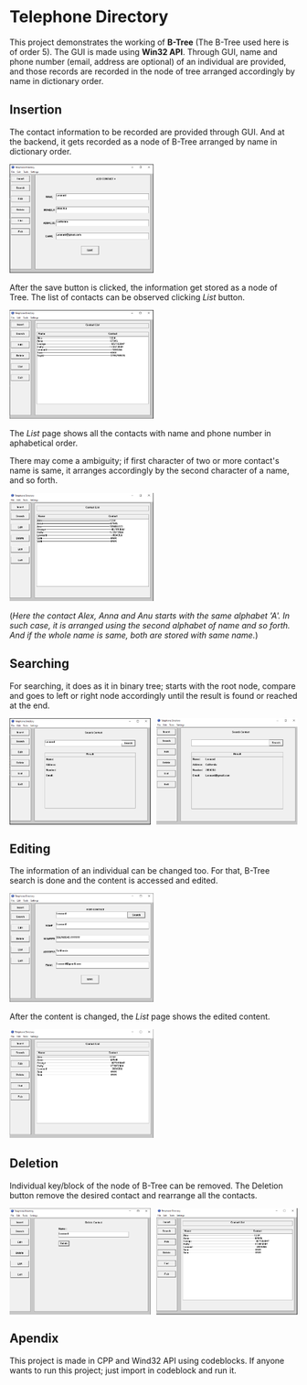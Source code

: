 # Telephone Directory
This project demonstrates the working of **B-Tree** (The B-Tree used here is of order 5). The GUI is made using **Win32 API**. Through GUI, name and phone number (email, address are optional) of an individual are provided, and those records are recorded in the node of tree arranged accordingly by name in dictionary order.

## Insertion
The contact information to be recorded are provided through GUI. And at the backend, it gets recorded as a node of B-Tree arranged by name in dictionary order.

<img src="./images/insertGUI.PNG" alt="Insertion page image" width="50%" />

After the save button is clicked, the information get stored as a node of Tree. The list of contacts can be observed clicking *List* button. 

<img src="images/listGUI.PNG" alt="list of all the contacts" width="50%" />

The *List* page shows all the contacts with name and phone number in aphabetical order.

There may come a ambiguity; if first character of two or more contact's name is same, it arranges accordingly by the second character of a name, and so forth.

<img src="images/ambuigity.PNG" alt="contacts having same first alphabet in name" width="50%" />

(_Here the contact Alex, Anna and Anu starts with the same alphabet 'A'. In such case, it is arranged using the second alphabet of name and so forth. And if the whole name is same, both are stored with same name._) 

## Searching
For searching, it does as it in binary tree; starts with the root node, compare and goes to left or right node accordingly until the result is found or reached at the end.

<p style="display:flex; justify-content: space-between;">
  <img src="images/search1.PNG" alt="search page" width="49%" />
  <img src="images/search2.PNG" alt="search result" width="49%" /> 
</p>


## Editing
The information of an individual can be changed too. For that, B-Tree search is done and the content is accessed and edited.

<img src="images/edit1.PNG" alt="Searching to edit" width="50%" />

After the content is changed, the *List* page shows the edited content.

<img src="images/edit2.PNG" alt="Edited" width="50%" />


## Deletion
Individual key/block of the node of B-Tree can be removed. The Deletion button remove the desired contact and rearrange all the contacts.


<p style="display:flex; justify-content: space-between;">
  <img src="images/delete.PNG" alt="searching" width="49%" />
  <img src="images/delete2.PNG" alt="search result" width="49%" /> 
</p>


## Apendix
This project is made in CPP and Wind32 API using codeblocks. If anyone wants to run this project; just import in codeblock and run it.

